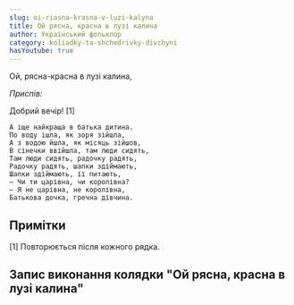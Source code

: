 ```yaml
---
slug: oi-riasna-krasna-v-luzi-kalyna
title: Ой рясна, красна в лузі калина
author: Український фольклор
category: koliadky-ta-shchedrivky-divchyni
hasYoutube: true
---
```

Ой, рясна-красна в лузі калина,

*Приспів:*

Добрий вечір! [1]

```
А іще найкраща в батька дитина.
По воду ішла, як зоря зійшла,
А з водою йшла, як місяць зійшов,
В сінечки ввійшла, там люди сидять,
Там люди сидять, радочку радять,
Радочку радять, шапки здіймають,
Шапки здіймають, її питають,
— Чи ти царівна, чи королівна?
— Я не царівна, не королівна,
Батькова дочка, гречна дівчина.
```

## Примітки

[1] Повторюється після кожного рядка.

## Запис виконання колядки "Ой рясна, красна в лузі калина"

<YoutubeIframe id="DxO2G-riVNY" className="md:w-4/5" />
